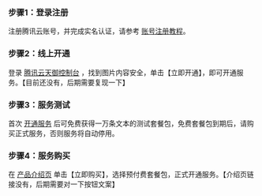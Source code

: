 ### **步骤1：登录注册**
注册腾讯云账号，并完成实名认证，请参考 [账号注册教程](https://cloud.tencent.com/document/product/378/17985)。
### **步骤2：线上开通**
登录 [腾讯云天御控制台](https://console.cloud.tencent.com/tianyu/overview) ，找到图片内容安全，单击【立即开通】，即可开通服务。【目前还没有，后期需要复现一下】
### **步骤3：服务测试**
首次 [开通服务](https://console.cloud.tencent.com/cms/image) 后可免费获得一万条文本的测试套餐包，免费套餐包到期后，请购买正式服务，否则服务将自动停用。
### **步骤4：服务购买**
在 [产品介绍页]() 单击【立即购买】，选择预付费套餐包，正式开通服务。【介绍页链接没有，后期需要对一下按钮文案】
